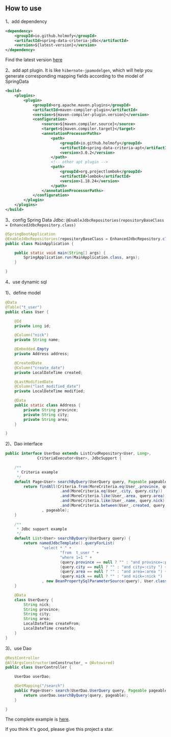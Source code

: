 ## How to use

1、add dependency
```xml
<dependency>
    <groupId>io.github.holmofy</groupId>
    <artifactId>spring-data-criteria-jdbc</artifactId>
    <version>${latest-version}</version>
</dependency>
```

Find the latest version [here](https://repo1.maven.org/maven2/io/github/holmofy/)

2、add apt plugin. It is like `hibernate-jpamodelgen`, which will help you generate corresponding mapping fields according to the model of SpringData
```xml
<build>
    <plugins>
        <plugin>
            <groupId>org.apache.maven.plugins</groupId>
            <artifactId>maven-compiler-plugin</artifactId>
            <version>${maven-compiler-plugin.version}</version>
            <configuration>
                <source>${maven.compiler.source}</source>
                <target>${maven.compiler.target}</target>
                <annotationProcessorPaths>
                    <path>
                        <groupId>io.github.holmofy</groupId>
                        <artifactId>spring-data-criteria-apt</artifactId>
                        <version>3.0.2</version>
                    </path>
                    <!-- other apt plugin -->
                    <path>
                        <groupId>org.projectlombok</groupId>
                        <artifactId>lombok</artifactId>
                        <version>1.18.24</version>
                    </path>
                </annotationProcessorPaths>
            </configuration>
        </plugin>
    </plugins>
</build>
```

3、config Spring Data Jdbc: `@EnableJdbcRepositories(repositoryBaseClass = EnhancedJdbcRepository.class)`

```java
@SpringBootApplication
@EnableJdbcRepositories(repositoryBaseClass = EnhancedJdbcRepository.class)
public class MainApplication {

    public static void main(String[] args) {
        SpringApplication.run(MainApplication.class, args);
    }

}
```

4、use dynamic sql

1)、define model
```java
@Data
@Table("t_user")
public class User {

    @Id
    private Long id;

    @Column("nick")
    private String name;

    @Embedded.Empty
    private Address address;

    @CreatedDate
    @Column("create_date")
    private LocalDateTime created;

    @LastModifiedDate
    @Column("last_modified_date")
    private LocalDateTime modified;

    @Data
    public static class Address {
        private String province;
        private String city;
        private String area;
    }

}
```
2)、Dao interface
```java
public interface UserDao extends ListCrudRepository<User, Long>, 
              CriteriaExecutor<User>, JdbcSupport {

    /**
     * Criteria example
     */
    default Page<User> searchByQuery(UserQuery query, Pageable pageable) {
        return findAll(Criteria.from(MoreCriteria.eq(User_.province, query.province))
                        .and(MoreCriteria.eq(User_.city, query.city))
                        .and(MoreCriteria.like(User_.area, query.area))
                        .and(MoreCriteria.like(User_.name, query.nick))
                        .and(MoreCriteria.between(User_.created, query.createFrom, query.createTo))
                , pageable);
    }

    /**
     * Jdbc support example
     */
    default List<User> searchByQuery(UserQuery query) {
        return namedJdbcTemplate().queryForList(
                "select * " +
                        "from  t_user " +
                        "where 1=1 " +
                        (query.province == null ? "" : "and province=:province ") +
                        (query.city == null ? "" : "and city=:city ") +
                        (query.area == null ? "" : "and area=:area ") +
                        (query.nick == null ? "" : "and nick=:nick ")
                , new BeanPropertySqlParameterSource(query), User.class);
    }

    @Data
    class UserQuery {
        String nick;
        String province;
        String city;
        String area;
        LocalDateTime createFrom;
        LocalDateTime createTo;
    }
}
```
3)、use Dao
```java
@RestController
@AllArgsConstructor(onConstructor_ = @Autowired)
public class UserController {

    UserDao userDao;

    @GetMapping("/search")
    public Page<User> search(UserDao.UserQuery query, Pageable pageable) {
        return userDao.searchByQuery(query, pageable);
    }

}
```

The complete example is [here](../spring-data-criteria-example/spring-data-criteria-jdbc-example).

If you think it's good, please give this project a star.
